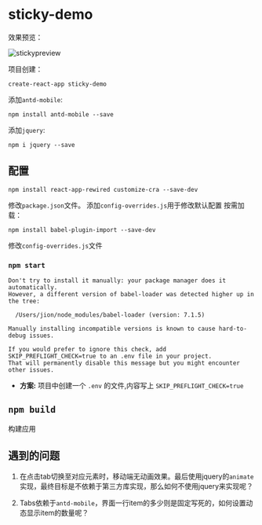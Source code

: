 # sticky-demo
效果预览：

![stickypreview](./stickypreview.gif)

项目创建：
```
create-react-app sticky-demo
```
添加`antd-mobile`:
```
npm install antd-mobile --save
```
添加`jquery`:
```
npm i jquery --save
```

## 配置
```
npm install react-app-rewired customize-cra --save-dev
```
修改`package.json`文件。
添加`config-overrides.js`用于修改默认配置
按需加载：
```
npm install babel-plugin-import --save-dev
```
修改`config-overrides.js`文件


### `npm start`

```
Don't try to install it manually: your package manager does it automatically.
However, a different version of babel-loader was detected higher up in the tree:

  /Users/jion/node_modules/babel-loader (version: 7.1.5) 

Manually installing incompatible versions is known to cause hard-to-debug issues.

If you would prefer to ignore this check, add SKIP_PREFLIGHT_CHECK=true to an .env file in your project.
That will permanently disable this message but you might encounter other issues.
```

* **方案:**
    项目中创建一个 `.env` 的文件,内容写上 `SKIP_PREFLIGHT_CHECK=true`



## `npm build`

构建应用

## 遇到的问题

1. 在点击tab切换至对应元素时，移动端无动画效果。最后使用jquery的`animate`实现，最终目标是不依赖于第三方库实现，那么如何不使用jquery来实现呢？

2. Tabs依赖于`antd-mobile`，界面一行item的多少则是固定写死的，如何设置动态显示item的数量呢？

